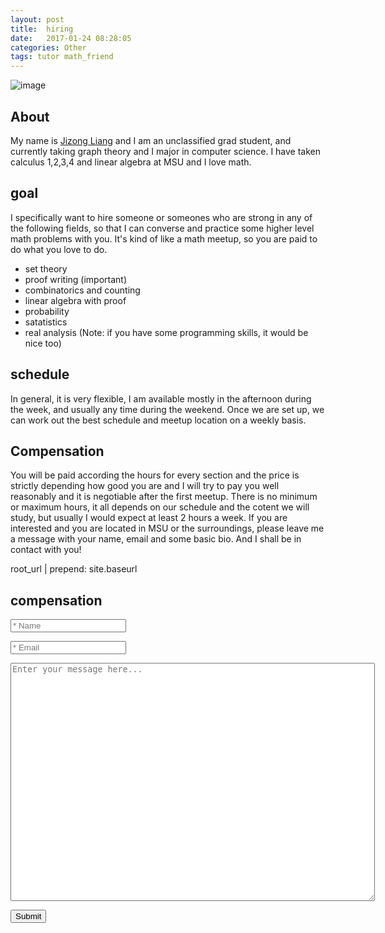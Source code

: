 ```yaml
---
layout: post
title:  hiring
date:   2017-01-24 08:28:05
categories: Other
tags: tutor math_friend
---
```


![image](http://img03.deviantart.net/0cee/i/2011/207/9/f/math_lover_by_bercley-d41qxva.jpg)





## About

My name is [Jizong Liang](http://www.tmmlab.com/about/) and I am an unclassified grad student, and currently taking graph theory and I major in computer science. I have taken calculus 1,2,3,4 and linear algebra at MSU and I love math. 

## goal
I specifically want to hire someone or someones who are strong in any of the following fields, so that I can converse and practice some higher level math problems with you. It's kind of like a math meetup, so you are paid to do what you love to do.  


* set theory 
* proof writing (important)
* combinatorics and counting
* linear algebra with proof
* probability 
* satatistics
* real analysis
(Note: if you have some programming skills, it would be nice too)

## schedule

In general, it is very flexible, I am available mostly in the afternoon during the week, and usually any time during the weekend. Once we are set up, we can work out the best schedule and meetup location on a weekly basis. 

## Compensation 

You will be paid according the hours for every section and the price is strictly depending how good you are and I will try to pay you well reasonably and it is negotiable after the first meetup. There is no minimum or maximum hours, it all depends on our schedule and the cotent we will study, but usually I would expect at least 2 hours a week. If you are interested and you are located in MSU or the surroundings, please leave me a message with your name, email and some basic bio. And I shall be in contact with you!


 root_url | prepend: site.baseurl 
## compensation 
<form action="https://getsimpleform.com/messages?form_api_token=635207fe87a9b8e111b6790052148d41" method="post">
  <!-- the redirect_to is optional, the form will redirect to the referrer on submission -->
  <input type='hidden' name='redirect_to' value='{{root_url | prepend: sit.baseurl}}/page/5thankyou'  />
  <!-- all your input fields here.... -->
  <p><input required="required" id="name" placeholder="* Name" type='text' name='name' /></p>
  <p><input required="required" id="email" placeholder="* Email" type='email' name='email' /></p>
  <textarea name="message" placeholder="Enter your message here..." id="message" cols="70" rows="25"></textarea>
  <p><input type='submit' value='Submit' /></p>
</form>

